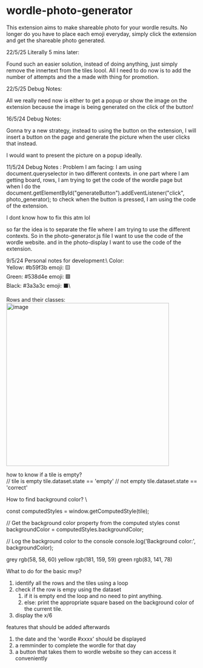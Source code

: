 # wordle-photo-generator


This extension aims to make shareable photo for your wordle results. No longer do you have to place each emoji everyday, simply click the extension and get the shareable photo generated. 

22/5/25 Literally 5 mins later:

Found such an easier solution, instead of doing anything, just simply remove the innertext from the tiles loool. All I need to do now is to add the number of attempts and the a made with thing for promotion.

22/5/25 Debug Notes:

All we really need now is either to get a popup or show the image on the extension because the image is being generated on the click of the button!


16/5/24 Debug Notes:

Gonna try a new strategy, instead to using the button on the extension, I will insert a button on the page and generate the picture when the user clicks that instead.

I would want to present the picture on a popup ideally.

11/5/24 Debug Notes :
Problem I am facing: I am using document.queryselector in two different contexts.
in one part where I am getting board, rows, I am trying to get the code of the wordle page
but when I do the document.getElementById("generateButton").addEventListener("click", photo_generator); to check when the button is pressed, I am using the code of the extension.

I dont know how to fix this atm lol

so far the idea is to separate the file where I am trying to use the different contexts.
So in the photo-generator.js file I want to use the code of the wordle website.
and in the photo-display I want to use the code of the extension.



9/5/24 Personal notes for development:\ 
Color: \
Yellow: #b59f3b emoji: 🟨\
Green: #538d4e emoji: 🟩\
Black: #3a3a3c emoji: ⬛\


Rows and their classes:\
<img width="429" alt="image" src="https://github.com/aryanv175/wordle-photo-generator/assets/91381804/9f8bd542-44e9-4109-ba4e-2d0efef3dbc4">


how to know if a tile is empty? \
// tile is empty
tile.dataset.state == 'empty'
// not empty
tile.dataset.state == 'correct'


How to find background color? \

const computedStyles = window.getComputedStyle(tile);

// Get the background color property from the computed styles
const backgroundColor = computedStyles.backgroundColor;

// Log the background color to the console
console.log('Background color:', backgroundColor);

grey rgb(58, 58, 60)
yellow rgb(181, 159, 59)
green rgb(83, 141, 78)

What to do for the basic mvp?

1. identify all the rows and the tiles using a loop
2. check if the row is empy using the dataset
    1. if it is empty end the loop and no need to pint anything.
    2. else: print the appropriate square based on the background color of the current tile.
3. display the x/6

features that should be added afterwards
1. the date and the 'wordle #xxxx' should be displayed
2. a remminder to complete the wordle for that day
3. a button that takes them to wordle website so they can access it conveniently 